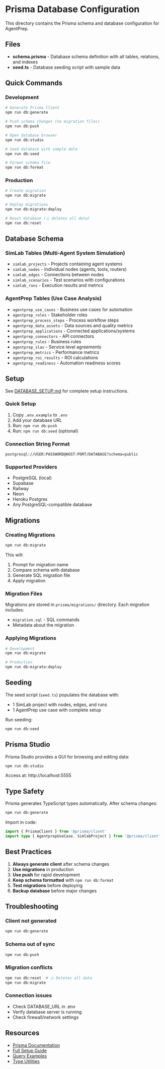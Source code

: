 # Prisma Database Configuration

This directory contains the Prisma schema and database configuration for AgentPrep.

## Files

- **schema.prisma** - Database schema definition with all tables, relations, and indexes
- **seed.ts** - Database seeding script with sample data

## Quick Commands

### Development
```bash
# Generate Prisma Client
npm run db:generate

# Push schema changes (no migration files)
npm run db:push

# Open database browser
npm run db:studio

# Seed database with sample data
npm run db:seed

# Format schema file
npm run db:format
```

### Production
```bash
# Create migration
npm run db:migrate

# Deploy migrations
npm run db:migrate:deploy

# Reset database (⚠️ deletes all data)
npm run db:reset
```

## Database Schema

### SimLab Tables (Multi-Agent System Simulation)
- `simlab_projects` - Projects containing agent systems
- `simlab_nodes` - Individual nodes (agents, tools, routers)
- `simlab_edges` - Connections between nodes
- `simlab_scenarios` - Test scenarios with configurations
- `simlab_runs` - Execution results and metrics

### AgentPrep Tables (Use Case Analysis)
- `agentprep_use_cases` - Business use cases for automation
- `agentprep_roles` - Stakeholder roles
- `agentprep_process_steps` - Process workflow steps
- `agentprep_data_assets` - Data sources and quality metrics
- `agentprep_applications` - Connected applications/systems
- `agentprep_connectors` - API connectors
- `agentprep_rules` - Business rules
- `agentprep_slas` - Service level agreements
- `agentprep_metrics` - Performance metrics
- `agentprep_roi_results` - ROI calculations
- `agentprep_readiness` - Automation readiness scores

## Setup

See [DATABASE_SETUP.md](../docs/DATABASE_SETUP.md) for complete setup instructions.

### Quick Setup

1. Copy `.env.example` to `.env`
2. Add your database URL
3. Run: `npm run db:push`
4. Run: `npm run db:seed` (optional)

### Connection String Format

```
postgresql://USER:PASSWORD@HOST:PORT/DATABASE?schema=public
```

### Supported Providers
- PostgreSQL (local)
- Supabase
- Railway
- Neon
- Heroku Postgres
- Any PostgreSQL-compatible database

## Migrations

### Creating Migrations

```bash
npm run db:migrate
```

This will:
1. Prompt for migration name
2. Compare schema with database
3. Generate SQL migration file
4. Apply migration

### Migration Files

Migrations are stored in `prisma/migrations/` directory. Each migration includes:
- `migration.sql` - SQL commands
- Metadata about the migration

### Applying Migrations

```bash
# Development
npm run db:migrate

# Production
npm run db:migrate:deploy
```

## Seeding

The seed script (`seed.ts`) populates the database with:
- 1 SimLab project with nodes, edges, and runs
- 1 AgentPrep use case with complete setup

Run seeding:
```bash
npm run db:seed
```

## Prisma Studio

Prisma Studio provides a GUI for browsing and editing data:

```bash
npm run db:studio
```

Access at: http://localhost:5555

## Type Safety

Prisma generates TypeScript types automatically. After schema changes:

```bash
npm run db:generate
```

Import in code:
```typescript
import { PrismaClient } from '@prisma/client'
import type { AgentprepUseCase, SimlabProject } from '@prisma/client'
```

## Best Practices

1. **Always generate client** after schema changes
2. **Use migrations** in production
3. **Use push** for rapid development
4. **Keep schema formatted** with `npm run db:format`
5. **Test migrations** before deploying
6. **Backup database** before major changes

## Troubleshooting

### Client not generated
```bash
npm run db:generate
```

### Schema out of sync
```bash
npm run db:push
```

### Migration conflicts
```bash
npm run db:reset  # ⚠️ Deletes all data
npm run db:migrate
```

### Connection issues
- Check DATABASE_URL in .env
- Verify database server is running
- Check firewall/network settings

## Resources

- [Prisma Documentation](https://www.prisma.io/docs)
- [Full Setup Guide](../docs/DATABASE_SETUP.md)
- [Query Examples](../src/lib/db/queries.ts)
- [Type Utilities](../src/lib/db/types.ts)
